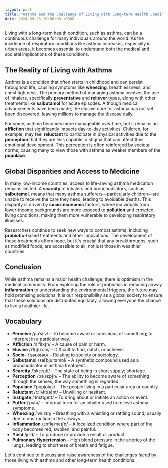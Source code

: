 ```yaml
---
layout: post
title: "Asthma and the Challenge of Living with Long-term Health Conditions"
date: 2024-09-26 16:00:00 +0300
---
```


Living with a long-term health condition, such as asthma, can be a continuous challenge for many individuals around the world. As the incidence of respiratory conditions like asthma increases, especially in urban areas, it becomes essential to understand both the medical and societal implications of these conditions.

## The Reality of Living with Asthma

Asthma is a condition that often starts in childhood and can persist throughout life, causing symptoms like **wheezing**, breathlessness, and chest tightness. The primary method of managing asthma involves the use of inhalers, specifically **preventative** and **reliever** types, along with other treatments like **salbutamol** for acute episodes. Although medical advancements have been made, the elusive cure for asthma has not yet been discovered, leaving millions to manage the disease daily.

For some, asthma becomes more manageable over time, but it remains an **affliction** that significantly impacts day-to-day activities. Children, for example, may feel **reluctant** to participate in physical activities due to the **perception** that they are less capable, a stigma that can affect their emotional development. This perception is often reinforced by societal norms, causing many to view those with asthma as weaker members of the **populace**.

## Global Disparities and Access to Medicine

In many low-income countries, access to life-saving asthma medication remains limited. A **scarcity** of inhalers and bronchodilators, such as **salbutamol**, means that many asthma sufferers—particularly children—are unable to receive the care they need, leading to avoidable deaths. This disparity is driven by **socio-economic** factors, where individuals from lower-income backgrounds are more exposed to **pollution** and crowded living conditions, making them more vulnerable to developing respiratory illnesses.

Researchers continue to seek new ways to combat asthma, including **probiotic**-based treatments and other innovations. The development of these treatments offers hope, but it's crucial that any breakthroughs, such as modified foods, are accessible to all, not just those in wealthier countries.

## Conclusion

While asthma remains a major health challenge, there is optimism in the medical community. From exploring the role of probiotics in reducing airway **inflammation** to understanding the environmental triggers, the future may hold promising solutions. It is our responsibility as a global society to ensure that these solutions are distributed equitably, allowing everyone the chance to live a healthier life.

## Vocabulary

- **Perceive** /pəˈsiːv/ – To become aware or conscious of something; to interpret in a particular way.
- **Affliction** /əˈflɪkʃn/ – A cause of pain or harm.
- **Elusive** /ɪˈl(j)uːsɪv/ – Difficult to find, catch, or achieve.
- **Socio-** /ˈsəʊsɪəʊ/ – Relating to society or sociology.
- **Salbutamol** /salˈbjuːtəmɒl/ – A synthetic compound used as a bronchodilator in asthma treatment.
- **Scarcity** /ˈskɛːsɪti/ – The state of being in short supply; shortage.
- **Perception** /pəˈsɛpʃn/ – The ability to become aware of something through the senses; the way something is regarded.
- **Populace** /ˈpɒpjʊləs/ – The people living in a particular area or country.
- **Reluctant** /rɪˈlʌkt(ə)nt/ – Unwilling or hesitant.
- **Instigate** /ˈɪnstɪɡeɪt/ – To bring about or initiate an action or event.
- **Puffer** /ˈpʌfə/ – Informal term for an inhaler used to relieve asthma symptoms.
- **Wheezing** /ˈwiːzɪŋ/ – Breathing with a whistling or rattling sound, usually due to obstruction in the airways.
- **Inflammation** /ˌɪnfləˈmeɪʃn/ – A localized condition where part of the body becomes red, swollen, and painful.
- **Yield** /jiːld/ – To produce or provide a result or product.
- **Pulmonary Hypertension** – High blood pressure in the arteries of the lungs, leading to shortness of breath and fatigue.

Let's continue to discuss and raise awareness of the challenges faced by those living with asthma and other long-term health conditions.